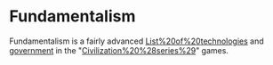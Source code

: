 # Fundamentalism

Fundamentalism is a fairly advanced [List%20of%20technologies](technology) and [government](government) in the "[Civilization%20%28series%29](Civilization)" games.